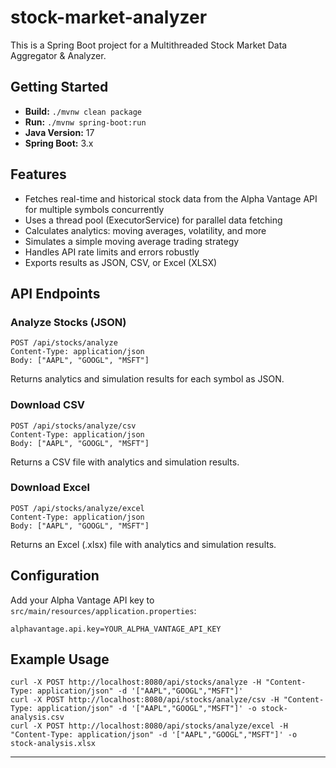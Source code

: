 # stock-market-analyzer

This is a Spring Boot project for a Multithreaded Stock Market Data Aggregator & Analyzer.

## Getting Started

- **Build:** `./mvnw clean package`
- **Run:** `./mvnw spring-boot:run`
- **Java Version:** 17
- **Spring Boot:** 3.x

## Features
- Fetches real-time and historical stock data from the Alpha Vantage API for multiple symbols concurrently
- Uses a thread pool (ExecutorService) for parallel data fetching
- Calculates analytics: moving averages, volatility, and more
- Simulates a simple moving average trading strategy
- Handles API rate limits and errors robustly
- Exports results as JSON, CSV, or Excel (XLSX)

## API Endpoints

### Analyze Stocks (JSON)
```
POST /api/stocks/analyze
Content-Type: application/json
Body: ["AAPL", "GOOGL", "MSFT"]
```
Returns analytics and simulation results for each symbol as JSON.

### Download CSV
```
POST /api/stocks/analyze/csv
Content-Type: application/json
Body: ["AAPL", "GOOGL", "MSFT"]
```
Returns a CSV file with analytics and simulation results.

### Download Excel
```
POST /api/stocks/analyze/excel
Content-Type: application/json
Body: ["AAPL", "GOOGL", "MSFT"]
```
Returns an Excel (.xlsx) file with analytics and simulation results.

## Configuration
Add your Alpha Vantage API key to `src/main/resources/application.properties`:
```
alphavantage.api.key=YOUR_ALPHA_VANTAGE_API_KEY
```

## Example Usage
```
curl -X POST http://localhost:8080/api/stocks/analyze -H "Content-Type: application/json" -d '["AAPL","GOOGL","MSFT"]'
curl -X POST http://localhost:8080/api/stocks/analyze/csv -H "Content-Type: application/json" -d '["AAPL","GOOGL","MSFT"]' -o stock-analysis.csv
curl -X POST http://localhost:8080/api/stocks/analyze/excel -H "Content-Type: application/json" -d '["AAPL","GOOGL","MSFT"]' -o stock-analysis.xlsx
```

---
